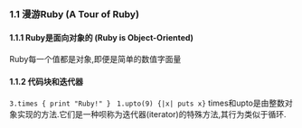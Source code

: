 ### 1.1 漫游Ruby (A Tour of Ruby)
#### 1.1.1 Ruby是面向对象的 (Ruby is Object-Oriented)
Ruby每一个值都是对象,即便是简单的数值字面量
#### 1.1.2 代码块和迭代器
`3.times { print "Ruby!" } ` `1.upto(9) {|x| puts x}`
times和upto是由整数对象实现的方法.它们是一种呗称为迭代器(iterator)的特殊方法,其行为类似于循环.






















